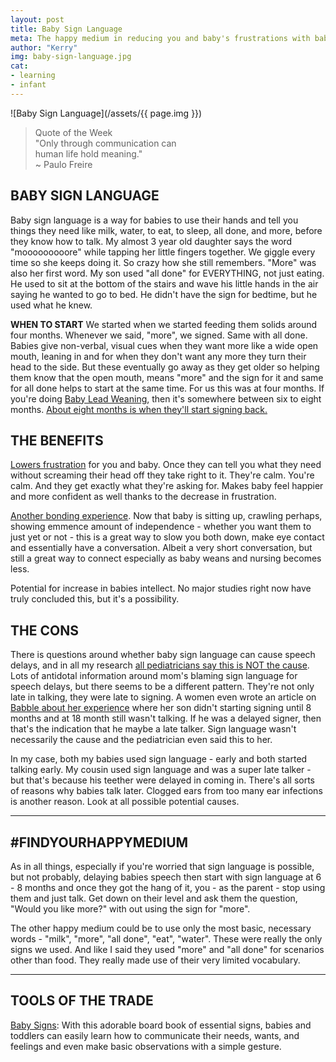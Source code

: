 ```yaml
---
layout: post
title: Baby Sign Language
meta: The happy medium in reducing you and baby's frustrations with baby sign language.
author: "Kerry"
img: baby-sign-language.jpg
cat:
- learning
- infant
---
```


![Baby Sign Language](/assets/{{ page.img }})

> Quote of the Week <br> "Only through communication can<br>human life hold meaning."<br>~ Paulo Freire

## BABY SIGN LANGUAGE

Baby sign language is a way for babies to use their hands and tell you things they need like milk, water, to eat, to sleep, all done, and more, before they know how to talk. My almost 3 year old daughter says the word "mooooooooore" while tapping her little fingers together. We giggle every time so she keeps doing it. So crazy how she still remembers. "More" was also her first word. My son used "all done" for EVERYTHING, not just eating. He used to sit at the bottom of the stairs and wave his little hands in the air saying he wanted to go to bed. He didn't have the sign for bedtime, but he used what he knew.

**WHEN TO START**
We started when we started feeding them solids around four months. Whenever we said, "more", we signed. Same with all done. Babies give non-verbal, visual cues when they want more like a wide open mouth, leaning in and for when they don't want any more they turn their head to the side. But these eventually go away as they get older so helping them know that the open mouth, means "more" and the sign for it and same for all done helps to start at the same time. For us this was at four months. If you're doing [Baby Lead Weaning](http://www.mommafinds.com/2018/06/10/baby-led-weaning/), then it's somewhere between six to eight months. [About eight months is when they'll start signing back.](https://www.babycenter.com/404_when-can-i-start-teaching-my-baby-sign-language_1368485.bc)

## THE BENEFITS

[Lowers frustration](https://www.brighthorizons.com/family-resources/e-family-news/baby-sign-language-benefits-and-tips) for you and baby. Once they can tell you what they need without screaming their head off they take right to it. They're calm. You're calm. And they get exactly what they're asking for. Makes baby feel happier and more confident as well thanks to the decrease in frustration.

[Another bonding experience](https://www.mayoclinic.org/healthy-lifestyle/infant-and-toddler-health/expert-answers/baby-sign-language/faq-20057980). Now that baby is sitting up, crawling perhaps, showing emmence amount of independence - whether you want them to just yet or not - this is a great way to slow you both down, make eye contact and essentially have a conversation. Albeit a very short conversation, but still a great way to connect especially as baby weans and nursing becomes less.

Potential for increase in babies intellect. No major studies right now have truly concluded this, but it's a possibility.


## THE CONS

There is questions around whether baby sign language can cause speech delays, and in all my research [all pediatricians say this is NOT the cause](http://www.nbcnews.com/id/8060750/ns/health-childrens_health/t/can-baby-sign-language-delay-speech/). Lots of antidotal information around mom's blaming sign language for speech delays, but there seems to be a different pattern. They're not only late in talking, they were late to signing. A women even wrote an article on [Babble about her experience](https://www.babble.com/toddler/baby-sign-language-speech-development/) where her son didn't starting signing until 8 months and at 18 month still wasn't talking. If he was a delayed signer, then that's the indication that he maybe a late talker. Sign language wasn't necessarily the cause and the pediatrician even said this to her.

In my case, both my babies used sign language - early and both started talking early. My cousin used sign language and was a super late talker - but that's because his teether were delayed in coming in. There's all sorts of reasons why babies talk later. Clogged ears from too many ear infections is another reason. Look at all possible potential causes.

---

## &#35;FINDYOURHAPPYMEDIUM

As in all things, especially if you're worried that sign language is possible, but not probably, delaying babies speech then start with sign language at 6 - 8 months and once they got the hang of it, you - as the parent - stop using them and just talk. Get down on their level and ask them the question, "Would you like more?" with out using the sign for "more".

The other happy medium could be to use only the most basic, necessary words - "milk", "more", "all done", "eat", "water". These were really the only signs we used. And like I said they used "more" and "all done" for scenarios other than food. They really made use of their very limited vocabulary.

---

## TOOLS OF THE TRADE

[Baby Signs](https://amzn.to/2B1u5Lg): With this adorable board book of essential signs, babies and toddlers can easily learn how to communicate their needs, wants, and feelings and even make basic observations with a simple gesture.
